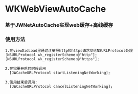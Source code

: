 # WKWebViewAutoCache
### 基于JWNetAutoCache实现web缓存+离线缓存
### 使用方法

    1.在viewDidLoad里通过注册把http和https请求交给NSURLProtocol处理
    [NSURLProtocol wk_registerScheme:@"http"];
    [NSURLProtocol wk_registerScheme:@"https"];
    
    2.在需要开启的时候调用
      [JWCacheURLProtocol startListeningNetWorking];
      
    3.使用结束后调用：
      [JWCacheURLProtocol cancelListeningNetWorking];
